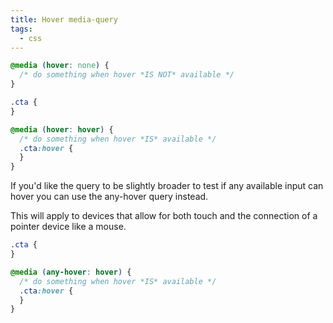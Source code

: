```yaml
---
title: Hover media-query
tags:
  - css
---
```


```css
@media (hover: none) {
  /* do something when hover *IS NOT* available */
}

.cta {
}

@media (hover: hover) {
  /* do something when hover *IS* available */
  .cta:hover {
  }
}
```

If you'd like the query to be slightly broader to test if any available input can hover you can use the any-hover query instead.

This will apply to devices that allow for both touch and the connection of a pointer device like a mouse.

```css
.cta {
}

@media (any-hover: hover) {
  /* do something when hover *IS* available */
  .cta:hover {
  }
}
```
